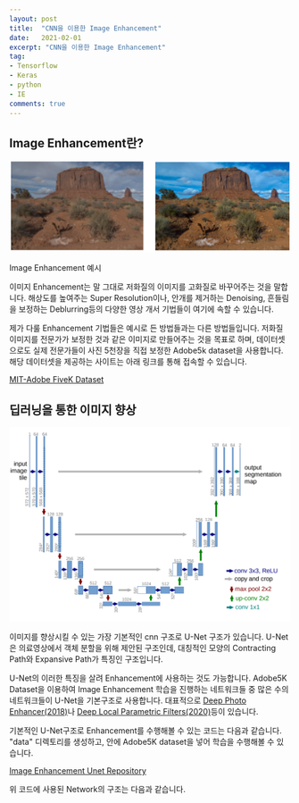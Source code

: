 ```yaml
---
layout: post
title:  "CNN을 이용한 Image Enhancement"
date:   2021-02-01
excerpt: "CNN을 이용한 Image Enhancement"
tag:
- Tensorflow 
- Keras
- python
- IE
comments: true
---
```


## Image Enhancement란?

![unet_structure](/assets/img/210202/image_enhance_example.png)
<figcaption>Image Enhancement 예시</figcaption>

이미지 Enhancement는 말 그대로 저화질의 이미지를 고화질로 바꾸어주는 것을 말합니다. 해상도를 높여주는 Super Resolution이나, 안개를 제거하는 Denoising,
흔들림을 보정하는 Deblurring등의 다양한 영상 개서 기법들이 여기에 속할 수 있습니다.

제가 다룰 Enhancement 기법들은 예시로 든 방법들과는 다른 방법들입니다. 저화질 이미지를 전문가가 보정한 것과 같은 이미지로 만들어주는 것을 목표로 하며,
데이터셋으로도 실제 전문가들이 사진 5천장을 직접 보정한 Adobe5k dataset을 사용합니다. 해당 데이터셋을 제공하는 사이트는 아래 링크를 통해 접속할 수 있습니다.

<a href="https://data.csail.mit.edu/graphics/fivek/"> MIT-Adobe FiveK Dataset </a>


## 딥러닝을 통한 이미지 향상

![unet_structure](/assets/img/210202/UnetStructure.png)

이미지를 향상시킬 수 있는 가장 기본적인 cnn 구조로 U-Net 구조가 있습니다. U-Net 은 의료영상에서 객체 분할을 위해 제안된 구조인데, 대칭적인 모양의 
Contracting Path와 Expansive Path가 특징인 구조입니다.

U-Net의 이러한 특징을 살려 Enhancement에 사용하는 것도 가능합니다. Adobe5K Dataset을 이용하여 Image Enhancement 학습을 진행하는 네트워크들 중
많은 수의 네트워크들이 U-Net을 기본구조로 사용합니다. 대표적으로 <a href="https://openaccess.thecvf.com/content_cvpr_2018/papers/Chen_Deep_Photo_Enhancer_CVPR_2018_paper.pdf">Deep Photo Enhancer(2018)</a>나
<a href="https://openaccess.thecvf.com/content_CVPR_2020/papers/Moran_DeepLPF_Deep_Local_Parametric_Filters_for_Image_Enhancement_CVPR_2020_paper.pdf">Deep Local Parametric Filters(2020)</a>등이 있습니다.

기본적인 U-Net구조로 Enhancement를 수행해볼 수 있는 코드는 다음과 같습니다. "data" 디렉토리를 생성하고, 안에 Adobe5K dataset을 넣어 학습을 수행해볼 수 있습니다.

<a href="https://github.com/rinha7/Image_Enhancement_Unet">Image Enhancement Unet Repository</a>

위 코드에 사용된 Network의 구조는 다음과 같습니다.
